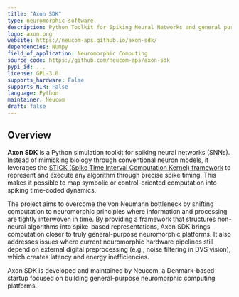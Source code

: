 ```yaml
---
title: "Axon SDK"
type: neuromorphic-software
description: Python Toolkit for Spiking Neural Networks and general purpose Neuromorphic Computing
logo: axon.png
website: https://neucom-aps.github.io/axon-sdk/
dependencies: Numpy
field_of_application: Neuromorphic Computing
source_code: https://github.com/neucom-aps/axon-sdk
pypi_id: ...
license: GPL-3.0
supports_hardware: False
supports_NIR: False
language: Python
maintainer: Neucom
draft: false
---
```




## Overview

**Axon SDK** is a Python simulation toolkit for spiking neural networks (SNNs). Instead of mimicking biology through conventional neuron models, it leverages the [STICK (Spike Time Interval Computation Kernel) framework](https://arxiv.org/abs/1507.06222) to represent and execute any algorithm through precise spike timing. This makes it possible to map symbolic or control-oriented computation into spiking time-coded dynamics.

The project aims to overcome the von Neumann bottleneck by shifting computation to neuromorphic principles where information and processing are tightly interwoven in time. By providing a framework that structures non-neural algorithms into spike-based representations, Axon SDK brings computation closer to truly general-purpose neuromorphic platforms. It also addresses issues where current neuromorphic hardware pipelines still depend on external digital preprocessing (e.g., noise filtering in DVS vision), which creates latency and energy inefficiencies.

Axon SDK is developed and maintained by Neucom, a Denmark-based startup focused on building general-purpose neuromorphic computing platforms.